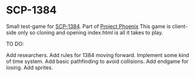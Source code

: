 SCP-1384
========

Small test-game for <a href='http://www.scp-wiki.net/scp-1384'>SCP-1384</a>. Part of <a href='http://www.projectphoenixscp.com'>Project Phoenix</a>
This game is client-side only so cloning and opening index.html is all it takes to play.



TO DO:

Add researchers.
Add rules for 1384 moving forward.
Implement some kind of time system.
Add basic pathfinding to avoid collisions.
Add endgame for losing.
Add sprites.

